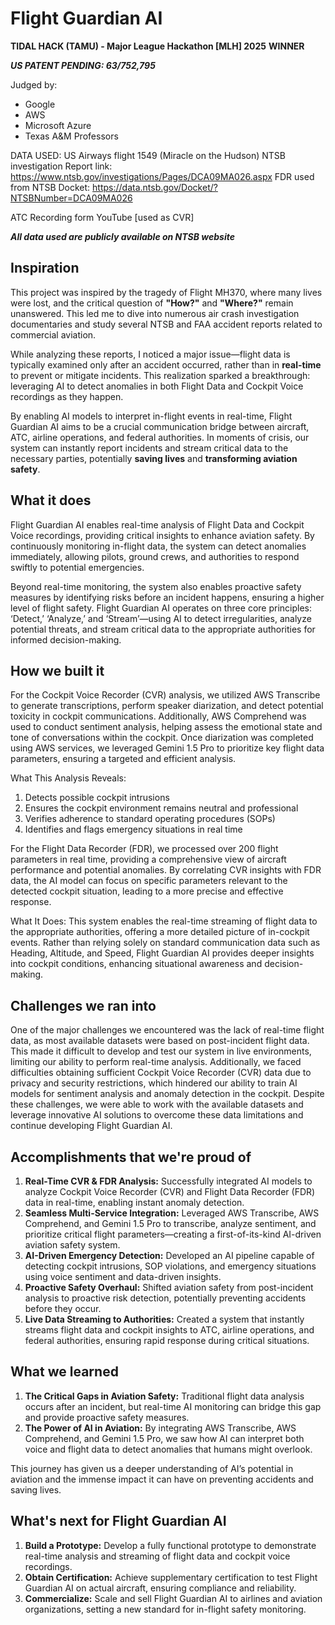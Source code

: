 # Flight Guardian AI
**TIDAL HACK (TAMU) - Major League Hackathon [MLH] 2025** **WINNER**

***US PATENT PENDING: 63/752,795***

Judged by: 
- Google
- AWS
- Microsoft Azure
- Texas A&M Professors

DATA USED: 
US Airways flight 1549 (Miracle on the Hudson)
NTSB investigation Report link: https://www.ntsb.gov/investigations/Pages/DCA09MA026.aspx
FDR used from NTSB Docket: https://data.ntsb.gov/Docket/?NTSBNumber=DCA09MA026

ATC Recording form YouTube [used as CVR]

***All data used are publicly available on NTSB website***


## Inspiration
This project was inspired by the tragedy of Flight MH370, where many lives were lost, and the critical question of **"How?"** and **"Where?"** remain unanswered. This led me to dive into numerous air crash investigation documentaries and study several NTSB and FAA accident reports related to commercial aviation.

While analyzing these reports, I noticed a major issue—flight data is typically examined only after an accident occurred, rather than in **real-time** to prevent or mitigate incidents. This realization sparked a breakthrough: leveraging AI to detect anomalies in both Flight Data and Cockpit Voice recordings as they happen.

By enabling AI models to interpret in-flight events in real-time, Flight Guardian AI aims to be a crucial communication bridge between aircraft, ATC, airline operations, and federal authorities. In moments of crisis, our system can instantly report incidents and stream critical data to the necessary parties, potentially **saving lives** and **transforming aviation safety**.

## What it does
Flight Guardian AI enables real-time analysis of Flight Data and Cockpit Voice recordings, providing critical insights to enhance aviation safety. By continuously monitoring in-flight data, the system can detect anomalies immediately, allowing pilots, ground crews, and authorities to respond swiftly to potential emergencies.

Beyond real-time monitoring, the system also enables proactive safety measures by identifying risks before an incident happens, ensuring a higher level of flight safety. Flight Guardian AI operates on three core principles: ‘Detect,’ ‘Analyze,’ and ‘Stream’—using AI to detect irregularities, analyze potential threats, and stream critical data to the appropriate authorities for informed decision-making.

## How we built it
For the Cockpit Voice Recorder (CVR) analysis, we utilized AWS Transcribe to generate transcriptions, perform speaker diarization, and detect potential toxicity in cockpit communications. Additionally, AWS Comprehend was used to conduct sentiment analysis, helping assess the emotional state and tone of conversations within the cockpit. Once diarization was completed using AWS services, we leveraged Gemini 1.5 Pro to prioritize key flight data parameters, ensuring a targeted and efficient analysis.

What This Analysis Reveals:
1. Detects possible cockpit intrusions
2. Ensures the cockpit environment remains neutral and professional
3. Verifies adherence to standard operating procedures (SOPs)
4. Identifies and flags emergency situations in real time

For the Flight Data Recorder (FDR), we processed over 200 flight parameters in real time, providing a comprehensive view of aircraft performance and potential anomalies. By correlating CVR insights with FDR data, the AI model can focus on specific parameters relevant to the detected cockpit situation, leading to a more precise and effective response.

What It Does:
This system enables the real-time streaming of flight data to the appropriate authorities, offering a more detailed picture of in-cockpit events. Rather than relying solely on standard communication data such as Heading, Altitude, and Speed, Flight Guardian AI provides deeper insights into cockpit conditions, enhancing situational awareness and decision-making.

## Challenges we ran into
One of the major challenges we encountered was the lack of real-time flight data, as most available datasets were based on post-incident flight data. This made it difficult to develop and test our system in live environments, limiting our ability to perform real-time analysis. Additionally, we faced difficulties obtaining sufficient Cockpit Voice Recorder (CVR) data due to privacy and security restrictions, which hindered our ability to train AI models for sentiment analysis and anomaly detection in the cockpit. Despite these challenges, we were able to work with the available datasets and leverage innovative AI solutions to overcome these data limitations and continue developing Flight Guardian AI.

## Accomplishments that we're proud of
1. **Real-Time CVR & FDR Analysis:** Successfully integrated AI models to analyze Cockpit Voice Recorder (CVR) and Flight Data Recorder (FDR) data in real-time, enabling instant anomaly detection.
2. **Seamless Multi-Service Integration:** Leveraged AWS Transcribe, AWS Comprehend, and Gemini 1.5 Pro to transcribe, analyze sentiment, and prioritize critical flight parameters—creating a first-of-its-kind AI-driven aviation safety system.
3.  **AI-Driven Emergency Detection:** Developed an AI pipeline capable of detecting cockpit intrusions, SOP violations, and emergency situations using voice sentiment and data-driven insights.
4. **Proactive Safety Overhaul:** Shifted aviation safety from post-incident analysis to proactive risk detection, potentially preventing accidents before they occur.
5. **Live Data Streaming to Authorities:** Created a system that instantly streams flight data and cockpit insights to ATC, airline operations, and federal authorities, ensuring rapid response during critical situations.

## What we learned
1. **The Critical Gaps in Aviation Safety:** Traditional flight data analysis occurs after an incident, but real-time AI monitoring can bridge this gap and provide proactive safety measures.
2. **The Power of AI in Aviation:** By integrating AWS Transcribe, AWS Comprehend, and Gemini 1.5 Pro, we saw how AI can interpret both voice and flight data to detect anomalies that humans might overlook.

This journey has given us a deeper understanding of AI’s potential in aviation and the immense impact it can have on preventing accidents and saving lives.

## What's next for Flight Guardian AI
1. **Build a Prototype:** Develop a fully functional prototype to demonstrate real-time analysis and streaming of flight data and cockpit voice recordings.
2. **Obtain Certification:** Achieve supplementary certification to test Flight Guardian AI on actual aircraft, ensuring compliance and reliability.
3. **Commercialize:** Scale and sell Flight Guardian AI to airlines and aviation organizations, setting a new standard for in-flight safety monitoring.
